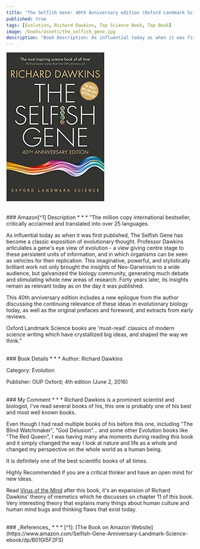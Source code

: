 ```yaml
---
title: "The Selfish Gene: 40th Anniversary edition (Oxford Landmark Science)"
published: true
tags: [Evolution, Richard Dawkins, Top Science Book, Top Book]
image: /books/assets/the_selfish_gene.jpg
description: "Book Description: As influential today as when it was first published, The Selfish Gene has become a classic exposition of evolutionary thought. Professor Dawkins articulates a gene's eye view of evolution - a view giving centre stage to these persistent units of information, and in which organisms can be seen as vehicles for their replication. This imaginative, powerful, and stylistically brilliant work not only brought the insights of Neo-Darwinism to a wide audience, but galvanized the biology community, generating much debate and stimulating whole new areas of research. Forty years later, its insights remain as relevant today as on the day it was published."
---
```


![](/books/assets/the_selfish_gene.jpg)

<br>
### Amazon[^1] Description
* * *
"The million copy international bestseller, critically acclaimed and translated into over 25 languages.

As influential today as when it was first published, The Selfish Gene has become a classic exposition of evolutionary thought. Professor Dawkins articulates a gene's eye view of evolution - a view giving centre stage to these persistent units of information, and in which organisms can be seen as vehicles for their replication. This imaginative, powerful, and stylistically brilliant work not only brought the insights of Neo-Darwinism to a wide audience, but galvanized the biology community, generating much debate and stimulating whole new areas of research. Forty years later, its insights remain as relevant today as on the day it was published.

This 40th anniversary edition includes a new epilogue from the author discussing the continuing relevance of these ideas in evolutionary biology today, as well as the original prefaces and foreword, and extracts from early reviews.

Oxford Landmark Science books are 'must-read' classics of modern science writing which have crystallized big ideas, and shaped the way we think."

<br>
### Book Details
* * *
Author: Richard Dawkins

Category: Evolution

Publisher: OUP Oxford; 4th edition (June 2, 2016)

<br>
### My Comment
* * *
Richard Dawkins is a prominent scientist and biologist, I've read several books of his, this one is probably one of his best and most well known books.

Even though I had read multiple books of his before this one, including "The Blind Watchmaker", "God Delusion"... and some other Evolution books like "The Red Queen", I was having many aha moments during reading this book and it simply changed the way I look at nature and life as a whole and changed my perspective on the whole world as a human being.

It is definitely one of the best scientific books of all times.

Highly Recommended if you are a critical thinker and have an open mind for new ideas.

Read [Virus of the Mind](/books/2021/virus-of-the-mind-the-new-science-of-the-meme) after this book, it's an expansion of Richard Dawkins' theory of memetics which he discusses on chapter 11 of this book. Very interesting theory that explains many things about human culture and human mind bugs and thinking flaws that exist today.

<br>
### _References_
* * *
[^1]: [The Book on Amazon Website](https://www.amazon.com/Selfish-Gene-Anniversary-Landmark-Science-ebook/dp/B01GI5F2FS)
